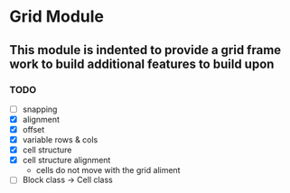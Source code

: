 # Grid Module  

## This module is indented to provide a grid frame work to build additional features to build upon  

### TODO

- [ ] snapping  
- [X] alignment
- [X] offset
- [X] variable rows & cols
- [X] cell structure
- [X] cell structure alignment
  - cells do not move with the grid aliment
- [ ] Block class -> Cell class
